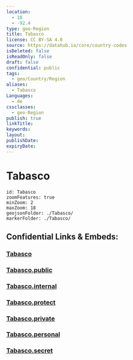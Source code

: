 ```yaml
---
location:
  - 18
  - -92.4
type: geo-Region
title: Tabasco
license: CC BY-SA 4.0
source: https://datahub.io/core/country-codes
isDeleted: false
isReadOnly: false
draft: false
confidential: public
tags:
  - geo/Country/Region
aliases:
  - Tabasco
Languages:
  - de
cssclasses:
  - geo-Region
publish: true
linkTitle:
keywords:
layout:
publishDate:
expiryDate:
---
```


# Tabasco

```leaflet
id: Tabasco
zoomFeatures: true 
minZoom: 2 
maxZoom: 18
geojsonFolder: ./Tabasco/
markerFolder: ./Tabasco/
```


## Confidential Links & Embeds: 

### [Tabasco](/_Standards/Earth/Continent/America~Central/Mexico/States~Mexico/Tabasco.md) 

### [Tabasco.public](/_public/Earth/Continent/America~Central/Mexico/States~Mexico/Tabasco.public.md) 

### [Tabasco.internal](/_internal/Earth/Continent/America~Central/Mexico/States~Mexico/Tabasco.internal.md) 

### [Tabasco.protect](/_protect/Earth/Continent/America~Central/Mexico/States~Mexico/Tabasco.protect.md) 

### [Tabasco.private](/_private/Earth/Continent/America~Central/Mexico/States~Mexico/Tabasco.private.md) 

### [Tabasco.personal](/_personal/Earth/Continent/America~Central/Mexico/States~Mexico/Tabasco.personal.md) 

### [Tabasco.secret](/_secret/Earth/Continent/America~Central/Mexico/States~Mexico/Tabasco.secret.md)

